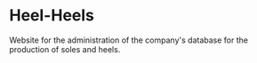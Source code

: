 # Heel-Heels
Website for the administration of the company's database for the production of soles and heels.
